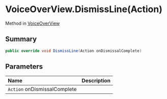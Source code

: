 # VoiceOverView.DismissLine(Action)

Method in [VoiceOverView](/api/csharp/yarn.unity.voiceoverview.md)

## Summary



```csharp
public override void DismissLine(Action onDismissalComplete)
```

## Parameters

|Name|Description|
|:---|:---|
|`Action` onDismissalComplete||


